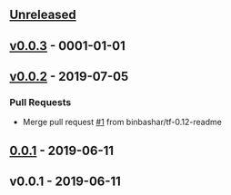 <a name="unreleased"></a>
## [Unreleased]


<a name="v0.0.3"></a>
## [v0.0.3] - 0001-01-01

<a name="v0.0.2"></a>
## [v0.0.2] - 2019-07-05
### Pull Requests
- Merge pull request [#1](https://github.com/binbashar/terraform-aws-cost-budget/issues/1) from binbashar/tf-0.12-readme


<a name="0.0.1"></a>
## [0.0.1] - 2019-06-11

<a name="v0.0.1"></a>
## v0.0.1 - 2019-06-11

[Unreleased]: https://github.com/binbashar/terraform-aws-cost-budget/compare/v0.0.3...HEAD
[v0.0.3]: https://github.com/binbashar/terraform-aws-cost-budget/compare/v0.0.2...v0.0.3
[v0.0.2]: https://github.com/binbashar/terraform-aws-cost-budget/compare/0.0.1...v0.0.2
[0.0.1]: https://github.com/binbashar/terraform-aws-cost-budget/compare/v0.0.1...0.0.1
